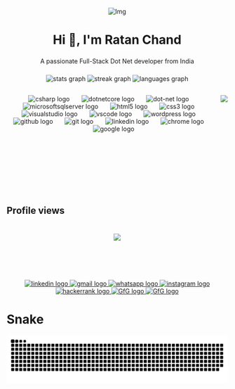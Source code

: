 <br clear="both">

<div align="center">
  <img height="300" width="100%" src="https://github.com/ChandRatan1/BackgrounImg/blob/main/White%20Professional%20Digital%20Marketing%20Medium%20Banner%20(Landscape).png" alt="Img" />
</div>

###

<h1 align="center">Hi 👋, I'm Ratan Chand </h1>

###

<p align="center">A passionate Full-Stack Dot Net developer from India</p>

###

<div align="center">
  <img src="https://github-readme-stats.vercel.app/api?username=ChandRatan1&hide_title=false&hide_rank=false&show_icons=true&include_all_commits=true&count_private=true&disable_animations=false&theme=dracula&locale=en&hide_border=false" height="150" alt="stats graph"  />
  <img src="https://streak-stats.demolab.com?user=ChandRatan1&locale=en&mode=daily&theme=dracula&hide_border=false&border_radius=5" height="150" alt="streak graph"  />
  <img src="https://github-readme-stats.vercel.app/api/top-langs?username=ChandRatan1&locale=en&hide_title=false&layout=compact&card_width=320&langs_count=6&theme=dracula&hide_border=false" height="180" alt="languages graph"  />
</div>

###

<div align="left">
</div>

###

<h2 align="left"></h2>

###

<img align="right" height="220" src="https://media2.giphy.com/media/zhYSVCirREeIZtONCI/giphy.gif"  />

###

<div align="center">
  <img src="https://cdn.jsdelivr.net/gh/devicons/devicon/icons/csharp/csharp-original.svg" height="50" alt="csharp logo"  />
  <img width="19" />
  <img src="https://cdn.jsdelivr.net/gh/devicons/devicon/icons/dotnetcore/dotnetcore-original.svg" height="50" alt="dotnetcore logo"  />
  <img width="19" />
  <img src="https://cdn.jsdelivr.net/gh/devicons/devicon/icons/dot-net/dot-net-plain-wordmark.svg" height="50" alt="dot-net logo"  />
  <img width="19" />
  <img src="https://cdn.jsdelivr.net/gh/devicons/devicon/icons/microsoftsqlserver/microsoftsqlserver-plain.svg" height="50" alt="microsoftsqlserver logo"  />
  <img width="19" />
  <img src="https://cdn.jsdelivr.net/gh/devicons/devicon/icons/html5/html5-original.svg" height="50" alt="html5 logo"  />
  <img width="19" />
  <img src="https://cdn.jsdelivr.net/gh/devicons/devicon/icons/css3/css3-original.svg" height="50" alt="css3 logo"  />
  <img width="19" />
  <img src="https://cdn.jsdelivr.net/gh/devicons/devicon/icons/visualstudio/visualstudio-plain.svg" height="50" alt="visualstudio logo"  />
  <img width="19" />
  <img src="https://cdn.jsdelivr.net/gh/devicons/devicon/icons/vscode/vscode-original.svg" height="50" alt="vscode logo"  />
  <img width="19" />
  <img src="https://cdn.jsdelivr.net/gh/devicons/devicon/icons/wordpress/wordpress-original.svg" height="50" alt="wordpress logo"  />
  <img width="19" />
  <img src="https://cdn.jsdelivr.net/gh/devicons/devicon/icons/github/github-original.svg" height="50" alt="github logo"  />
  <img width="19" />
  <img src="https://cdn.jsdelivr.net/gh/devicons/devicon/icons/git/git-original.svg" height="50" alt="git logo"  />
  <img width="19" />
  <img src="https://cdn.jsdelivr.net/gh/devicons/devicon/icons/linkedin/linkedin-original.svg" height="50" alt="linkedin logo"  />
  <img width="19" />
  <img src="https://cdn.jsdelivr.net/gh/devicons/devicon/icons/chrome/chrome-original.svg" height="50" alt="chrome logo"  />
  <img width="19" />
  <img src="https://cdn.jsdelivr.net/gh/devicons/devicon/icons/google/google-original.svg" height="50" alt="google logo"  />
</div>

###

<br clear="both">

<h2 align="left">Profile views</h2>

###

<br clear="both">

<div align="center">
  <img src="https://profile-counter.glitch.me/ChandRatan1/count.svg?"  />
</div>

###

<br clear="both">

<h2 align="left"></h2>

###

<br clear="both">

<div align="center">
  <a href="https://www.linkedin.com/in/ChandRatan1/" target="_blank">
    <img src="https://img.shields.io/static/v1?message=LinkedIn&logo=linkedin&label=&color=0077B5&logoColor=white&labelColor=&style=plastic" height="38" alt="linkedin logo"  />
  </a>
  <a href="mailto:ratanchandbind4056@gmail.com" target="_blank">
    <img src="https://img.shields.io/static/v1?message=Gmail&logo=gmail&label=&color=D14836&logoColor=white&labelColor=&style=plastic" height="38" alt="gmail logo"  />
  </a>
  <a href="https://wa.me/qr/YZFBUD7VMDQRN1" target="_blank">
    <img src="https://img.shields.io/static/v1?message=Whatsapp&logo=whatsapp&label=&color=25D366&logoColor=white&labelColor=&style=plastic" height="38" alt="whatsapp logo"  />
  </a>
 
  <a href="https://www.instagram.com/sysxsta" target="_blank">
    <img src="https://img.shields.io/static/v1?message=Instagram&logo=instagram&label=&color=E4405F&logoColor=white&labelColor=&style=plastic" height="38" alt="instagram logo"  />
  </a>
  <a href="https://www.hackerrank.com/profile/ChandRatan1" target="_blank">
    <img src="https://img.shields.io/static/v1?message=HackerRank&logo=hackerrank&label=&color=2EC866&logoColor=white&labelColor=&style=plastic" height="38" alt="hackerrank logo"  />
  </a>



 <a href="https://auth.geeksforgeeks.org/user/ChandRatan1/" target="_blank">
   <img src="https://media.geeksforgeeks.org/wp-content/uploads/20240108174028/Screenshot-2024-01-08-174006.png" height="38" alt="GfG logo "color="green" width="150" />
    
  </a>

   <a href="https://leetcode.com/ChandRatan1/" target="_blank">
   <img src="https://w7.pngwing.com/pngs/640/947/png-transparent-leetcode-button-icon.png" height="38" alt="GfG logo "color"green" />
    
  </a>
  
  
</div>







































# Snake


  <source
    media="(prefers-color-scheme: light)"
    srcset="https://raw.githubusercontent.com/platane/snk/output/github-contribution-grid-snake.svg"
  />
  <img alt="github contribution grid snake animation" src="https://raw.githubusercontent.com/platane/snk/output/github-contribution-grid-snake.svg"/>
   

